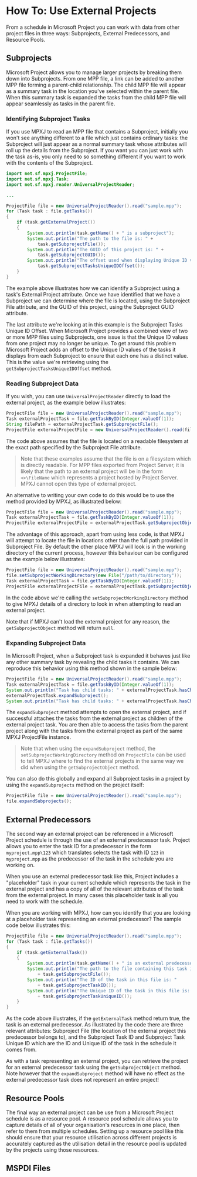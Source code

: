 # How To: Use External Projects
From a schedule in Microsoft Project you can work with data from other project
files in three ways: Subprojects, External Predecessors, and Resource Pools.

## Subprojects
Microsoft Project allows you to manage larger projects by breaking them down
into Subprojects. From one MPP file, a link can be added to another MPP file
forming a parent-child relationship. The child MPP file will appear as a
summary task in the location you've selected within the parent file. When this
summary task is expanded the tasks from the child MPP file will appear
seamlessly as tasks in the parent file.

### Identifying Subproject Tasks
If you use MPXJ to read an MPP file that contains a Subproject, initially you
won't see anything different to a file which just contains ordinary tasks: the
Subproject will just appear as a normal summary task whose attributes will roll
up the details from the Subproject. If you want you can just work with the task
as-is, you only need to so something different if you want to work with the
contents of the Subproject.

```java
import net.sf.mpxj.ProjectFile;
import net.sf.mpxj.Task;
import net.sf.mpxj.reader.UniversalProjectReader;

...

ProjectFile file = new UniversalProjectReader().read("sample.mpp");
for (Task task : file.getTasks())
{
    if (task.getExternalProject())
    {
        System.out.println(task.getName() + " is a subproject");
        System.out.println("The path to the file is: " +
            task.getSubprojectFile());
        System.out.println("The GUID of this project is: " +
            task.getSubprojectGUID());
        System.out.println("The offset used when displaying Unique ID values is: " +
            task.getSubprojectTasksUniqueIDOffset());
    }
}

```

The example above illustrates how we can identify a Subproject using a task's
External Project attribute. Once we have identified that we have a Subproject
we can determine where the file is located, using the Subproject File 
attribute, and the GUID of this project, using the Subproject GUID attribute.

The last attribute we're looking at in this example is the Subproject Tasks
Unique ID Offset. When Microsoft Project provides a combined view of two or
more MPP files using Subprojects, one issue is that the Unique ID values from
one project may no longer be unique. To get around this problem Microsoft
Project adds an offset to the Unique ID values of the tasks it displays from
each Subproject to ensure that each one has a distinct value. This is the value
we're retrieving using the `getSubprojectTasksUniqueIDOffset` method.

### Reading Subproject Data
If you wish, you can use `UniversalProjectReader` directly to load the
external project, as the example below illustrates:

```java
ProjectFile file = new UniversalProjectReader().read("sample.mpp");
Task externalProjectTask = file.getTaskByID(Integer.valueOf(1));
String filePath = externalProjectTask.getSubprojectFile();
ProjectFile externalProjectFile = new UniversalProjectReader().read(filePath);
```

The code above assumes that the file is located on a readable filesystem at
the exact path specified by the Subproject File attribute.

> Note that these examples assume that the file is on a filesystem
> which is directly readable. For MPP files exported from Project Server,
> it is likely that the path to an external project will be in the form
> `<>\FileName` which represents a project hosted by Project Server.
> MPXJ cannot open this type of external project.


An alternative to writing your own code to do this would be to use the method
provided by MPXJ, as illustrated below:

```java
ProjectFile file = new UniversalProjectReader().read("sample.mpp");
Task externalProjectTask = file.getTaskByID(Integer.valueOf(1));
ProjectFile externalProjectFile = externalProjectTask.getSubprojectObject();
```

The advantage of this approach, apart from using less code, is that MPXJ will
attempt to locate the file in locations other than the full path provided
in Subproject File. By default the other place MPXJ will look is in the
working directory of the current process, however this behaviour can be
configured as the example below illustrates:


```java
ProjectFile file = new UniversalProjectReader().read("sample.mpp");
file.setSubprojectWorkingDirectory(new File("/path/to/directory"));
Task externalProjectTask = file.getTaskByID(Integer.valueOf(1));
ProjectFile externalProjectFile = externalProjectTask.getSubprojectObject();
```

In the code above we're calling the `setSubprojectWorkingDirectory` method
to give MPXJ details of a directory to look in when attempting to read
an external project.

Note that if MPXJ can't load the external project for any reason, the
`getSubprojectObject` method will return `null`.

### Expanding Subproject Data
In Microsoft Project, when a Subproject task is expanded it behaves just
like any other summary task by revealing the child tasks it contains. We
can reproduce this behavior using this method shown in the sample below:

```java
ProjectFile file = new UniversalProjectReader().read("sample.mpp");
Task externalProjectTask = file.getTaskByID(Integer.valueOf(1));
System.out.println("Task has child tasks: " + externalProjectTask.hasChildTasks());
externalProjectTask.expandSubproject();
System.out.println("Task has child tasks: " + externalProjectTask.hasChildTasks());
```

The `expandSubproject` method attempts to open the external project, and if
successful attaches the tasks from the external project as children of the
external project task. You are then able to access the tasks from the parent
project along with the tasks from the external project as part of the same MPXJ
ProjectFile instance.

> Note that when using the `expandSubproject` method, the
> `setSubprojectWorkingDirectory` method on `ProjectFile` can be 
> used to tell MPXJ where to find the external projects in the same way
> we did when using the `getSubprojectObject` method.

You can also do this globally and expand all Subproject tasks in a project
by using the `expandSubprojects` method on the project itself:

```java
ProjectFile file = new UniversalProjectReader().read("sample.mpp");
file.expandSubprojects();
```

## External Predecessors
The second way an external project can be referenced in a Microsoft Project
schedule is through the use of an external predecessor task. Project allows you
to enter the task ID for a predecessor in the form `myproject.mpp\123` which
translates selects the task with ID `123` in `myproject.mpp` as the predecessor
of the task in the schedule you are working on.

When you use an external predecessor task like this, Project includes
a "placeholder" task in your current schedule which represents the task in the
external project and has a copy of all of the relevant attributes of the task
from the external project. In many cases this placeholder task is all you need
to work with  the schedule.

When you are working with MPXJ, how can you identify that you are looking
at a placeholder task representing an external predecessor? The sample
code below illustrates this:

```java
ProjectFile file = new UniversalProjectReader().read("sample.mpp");
for (Task task : file.getTasks())
{
    if (task.getExternalTask())
    {
        System.out.println(task.getName() + " is an external predecessor");
        System.out.println("The path to the file containing this task is: "
            + task.getSubprojectFile());
        System.out.println("The ID of the task in this file is: "
            + task.getSubprojectTaskID());
        System.out.println("The Unique ID of the task in this file is: "
            + task.getSubprojectTaskUniqueID());
    }
}
```

As the code above illustrates, if the `getExternalTask` method return true, the
task is an external predecessor. As illustrated by the code there are three
relevant attributes: Subproject File (the location of the external project this
predecessor belongs to), and the Subproject Task ID and Subproject Task Unique
ID which are the ID and Unique ID of the task in the schedule it comes from.

As with a task representing an external project, you can retrieve the project
for an external predecessor task using the `getSubprojectObject` method. Note
however that the `expandSubproject` method will have no effect as the external
predecessor task does not represent an entire project!

## Resource Pools
The final way an external project can be use from a Microsoft Project schedule
is as a resource pool. A resource pool schedule allows you to capture details
of all of your organisation's resources in one place, then refer to them from
multiple schedules. Setting up a resource pool like this should ensure that
your resource utilisation across different projects is accurately captured as
the utilisation detail in the resource pool is updated by the projects using
those resources.

## MSPDI Files


